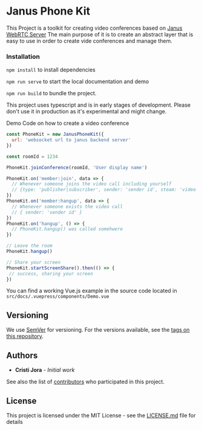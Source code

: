 # Janus Phone Kit

This Project is a toolkit for creating video conferences based on [Janus WebRTC Server](https://janus.conf.meetecho.com/docs/)
The main purpose of it is to create an abstract layer that is easy to use in order to create vide conferences and manage them.

### Installation

`npm install` to install dependencies

`npm run serve` to start the local documentation and demo

`npm run build` to bundle the project.

This project uses typescript and is in early stages of development.
Please don't use it in production as it's experimental and might change.

Demo Code on how to create a video conference

```js
const PhoneKit = new JanusPhoneKit({
  url: 'websocket url to janus backend server'
})

const roomId = 1234

PhoneKit.joinConference(roomId, 'User display name')

PhoneKit.on('member:join', data => {
  // Whenever someone joins the video call including yourself
  // {type: 'publisher|subscriber', sender: 'sender id', steam: 'video stream object', joinResult: object }
})
PhoneKit.on('member:hangup', data => {
  // Whenever someone exists the video call
  // { sender: 'sender id' }
})
PhoneKit.on('hangup', () => {
  // PhoneKit.hangup() was called somehwere
})

// Leave the room
PhoneKit.hangup()

// Share your screen
PhoneKit.startScreenShare().then(() => {
 // success, sharing your screen
})
```

You can find a working Vue.js example in the source code located in `src/docs/.vuepress/components/Demo.vue` 


## Versioning

We use [SemVer](http://semver.org/) for versioning. For the versions available, see the [tags on this repository](https://github.com/your/project/tags). 

## Authors

* **Cristi Jora** - *Initial work*

See also the list of [contributors](https://github.com/your/project/contributors) who participated in this project.

## License

This project is licensed under the MIT License - see the [LICENSE.md](LICENSE.md) file for details

